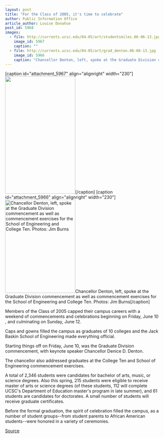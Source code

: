 ```yaml
---
layout: post
title: "For the Class of 2005, it's time to celebrate"
author: Public Information Office
article_author: Louise Donahue
post_id: 5968
images:
  - file: http://currents.ucsc.edu/04-05/art/studentsmiles.06-06-13.jpg
    image_id: 5967
    caption: ""
  - file: http://currents.ucsc.edu/04-05/art/grad_denton.06-06-13.jpg
    image_id: 5966
    caption: "Chancellor Denton, left, spoke at the Graduate Division commencement as well as commencement exercises for the School of Engineering and College Ten. Photos: Jim Burns"
---
```


[caption id="attachment_5967" align="alignright" width="230"]<a href="http://dev-ucsc-news.pantheonsite.io/wp-content/uploads/2005/06/studentsmiles.06-06-13.jpg"><img class="size-full wp-image-5967" src="http://dev-ucsc-news.pantheonsite.io/wp-content/uploads/2005/06/studentsmiles.06-06-13.jpg" alt="" width="230" height="383" /></a>[/caption]
[caption id="attachment_5966" align="alignright" width="230"]<a href="http://dev-ucsc-news.pantheonsite.io/wp-content/uploads/2005/06/grad_denton.06-06-13.jpg"><img class="size-full wp-image-5966" src="http://dev-ucsc-news.pantheonsite.io/wp-content/uploads/2005/06/grad_denton.06-06-13.jpg" alt="Chancellor Denton, left, spoke at the Graduate Division commencement as well as commencement exercises for the School of Engineering and College Ten. Photos: Jim Burns" width="230" height="304" /></a>Chancellor Denton, left, spoke at the Graduate Division commencement as well as commencement exercises for the School of Engineering and College Ten. Photos: Jim Burns[/caption]
<a name="content" id="content"></a>
<p>
  Members of the Class of 2005 capped their campus careers with a weekend of commencements and celebrations beginning on Friday, June 10 , and culminating on Sunday, June 12.
</p>
<p>
  Caps and gowns filled the campus as graduates of 10 colleges and the Jack Baskin School of Engineering made everything official.
</p>
<p>
  Starting things off on Friday, June 10, was the Graduate Division commencement, with keynote speaker Chancellor Denice D. Denton.
</p>
<p>
  The chancellor also addressed graduates at the College Ten and School of Engineering commencement exercises.
</p>
<p>
  A total of 2,346 students were candidates for bachelor of arts, music, or science degrees. Also this spring, 215 students were eligible to receive master of arts or science degrees (of these students, 112 will complete UCSC's Department of Education master's program in late summer), and 61 students are candidates for doctorates. A small number of students will receive graduate certificates.<br>
</p>
<p>
  Before the formal graduation, the spirit of celebration filled the campus, as a number of student groups--from student parents to African American students--were honored in a variety of ceremonies.<br>
</p>
<p><a href="http://www1.ucsc.edu/currents/04-05/06-13/graduation.asp" title="Permalink to graduation">Source</a></p>
